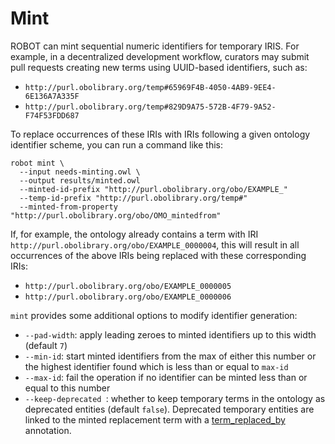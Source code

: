 # Mint

ROBOT can mint sequential numeric identifiers for temporary IRIS. For example, in a decentralized development workflow,
curators may submit pull requests creating new terms using UUID-based identifiers, such as:

- `http://purl.obolibrary.org/temp#65969F4B-4050-4AB9-9EE4-6E136A7A335F`
- `http://purl.obolibrary.org/temp#829D9A75-572B-4F79-9A52-F74F53FDD687`

To replace occurrences of these IRIs with IRIs following a given ontology identifier scheme, you can run a command like this:

    robot mint \
      --input needs-minting.owl \
      --output results/minted.owl
      --minted-id-prefix "http://purl.obolibrary.org/obo/EXAMPLE_"
      --temp-id-prefix "http://purl.obolibrary.org/temp#"
      --minted-from-property "http://purl.obolibrary.org/obo/OMO_mintedfrom"

If, for example, the ontology already contains a term with IRI `http://purl.obolibrary.org/obo/EXAMPLE_0000004`,
this will result in all occurrences of the above IRIs being replaced with these corresponding IRIs:

- `http://purl.obolibrary.org/obo/EXAMPLE_0000005`
- `http://purl.obolibrary.org/obo/EXAMPLE_0000006`

`mint` provides some additional options to modify identifier generation:

- `--pad-width`: apply leading zeroes to minted identifiers up to this width (default `7`)
- `--min-id`: start minted identifiers from the max of either this number or the highest identifier found which is less than or equal to `max-id`
- `--max-id`: fail the operation if no identifier can be minted less than or equal to this number
- `--keep-deprecated `: whether to keep temporary terms in the ontology as deprecated entities (default `false`).
  Deprecated temporary entities are linked to the minted replacement term with a [term_replaced_by](http://purl.obolibrary.org/obo/IAO_0100001) annotation.
